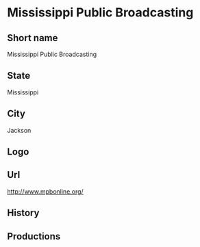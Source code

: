 # Mississippi Public Broadcasting

## Short name

Mississippi Public Broadcasting

## State

Mississippi

## City

Jackson

## Logo



## Url

http://www.mpbonline.org/

## History



## Productions


